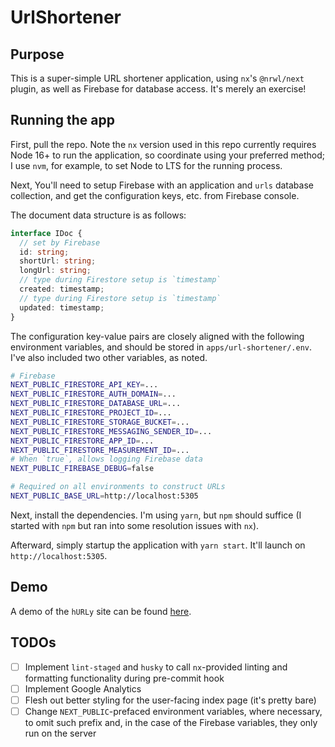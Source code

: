 # UrlShortener

## Purpose
This is a super-simple URL shortener application, using `nx`'s `@nrwl/next` plugin, as well as Firebase for database access. It's merely an exercise!

## Running the app
First, pull the repo. Note the `nx` version used in this repo currently requires Node 16+ to run the application, so coordinate using your preferred method; I use `nvm`, for example, to set Node to LTS for the running process.

Next, You'll need to setup Firebase with an application and `urls` database collection, and get the configuration keys, etc. from Firebase console. 

The document data structure is as follows:

```ts
interface IDoc {
  // set by Firebase
  id: string;
  shortUrl: string;
  longUrl: string;
  // type during Firestore setup is `timestamp`
  created: timestamp;
  // type during Firestore setup is `timestamp`
  updated: timestamp;
}
```

The configuration key-value pairs are closely aligned with the following environment variables, and should be stored in `apps/url-shortener/.env`. I've also included two other variables, as noted.

```bash
# Firebase
NEXT_PUBLIC_FIRESTORE_API_KEY=...
NEXT_PUBLIC_FIRESTORE_AUTH_DOMAIN=...
NEXT_PUBLIC_FIRESTORE_DATABASE_URL=...
NEXT_PUBLIC_FIRESTORE_PROJECT_ID=...
NEXT_PUBLIC_FIRESTORE_STORAGE_BUCKET=...
NEXT_PUBLIC_FIRESTORE_MESSAGING_SENDER_ID=...
NEXT_PUBLIC_FIRESTORE_APP_ID=...
NEXT_PUBLIC_FIRESTORE_MEASUREMENT_ID=...
# When `true`, allows logging Firebase data
NEXT_PUBLIC_FIREBASE_DEBUG=false

# Required on all environments to construct URLs
NEXT_PUBLIC_BASE_URL=http://localhost:5305
```
Next, install the dependencies. I'm using `yarn`, but `npm` should suffice (I started with `npm` but ran into some resolution issues with `nx`).

Afterward, simply startup the application with `yarn start`. It'll launch on `http://localhost:5305`. 

## Demo
A demo of the `hURLy` site can be found <a href="https://hurly.io/" target="_blank">here</a>.

## TODOs
- [ ] Implement `lint-staged` and `husky` to call `nx`-provided linting and formatting functionality during pre-commit hook
- [ ] Implement Google Analytics
- [ ] Flesh out better styling for the user-facing index page (it's pretty bare)
- [ ] Change `NEXT_PUBLIC`-prefaced environment variables, where necessary, to omit such prefix and, in the case of the Firebase variables, they only run on the server